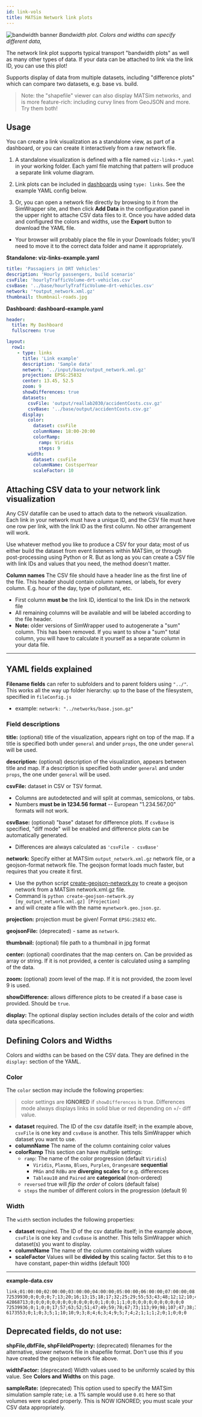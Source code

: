 ```yaml
---
id: link-vols
title: MATSim Network link plots
---
```


![bandwidth banner](assets/links.jpg)
_Bandwidth plot. Colors and widths can specify different data,_

The network link plot supports typical transport "bandwidth plots" as well as many other types of data. If your data can be attached to link via the link ID, you can use this plot!

Supports display of data from multiple datasets, including "difference plots" which can compare two datasets, e.g. base vs. build.

> Note: the "shapefile" viewer can also display MATSim networks, and is more feature-rich: including curvy lines from GeoJSON and more. Try them both!

## Usage

You can create a link visualization as a standalone view, as part of a dashboard, or you can create it interactively from a raw network file.

1. A standalone visualization is defined with a file named `viz-links-*.yaml` in your working folder. Each yaml file matching that pattern will produce a separate link volume diagram.

2. Link plots can be included in [dashboards](dashboards) using `type: links`. See the example YAML config below.

3. Or, you can open a network file directly by browsing to it from the SimWrapper site, and then click **Add Data** in the configuration panel in the upper right to attache CSV data files to it. Once you have added data and configured the colors and widths, use the **Export** button to download the YAML file.
  - Your browser will probably place the file in your Downloads folder; you'll need to move it to the correct data folder and name it appropriately.

**Standalone: viz-links-example.yaml**

```yaml
title: 'Passagiers in DRT Vehicles'
description: 'Hourly passengers, build scenario'
csvFile: 'hourlyTrafficVolume-drt-vehicles.csv'
csvBase: '../base/hourlyTrafficVolume-drt-vehicles.csv'
network: '*output_network.xml.gz'
thumbnail: thumbnail-roads.jpg
```

**Dashboard: dashboard-example.yaml**

```yaml
header:
  title: My Dashboard
  fullscreen: true

layout:
  row1:
    - type: links
      title: 'Link example'
      description: 'Sample data'
      network: '../input/base/output_network.xml.gz'
      projection: EPSG:25832
      center: 13.45, 52.5
      zoom: 9
      showDifferences: true
      datasets:
        csvFile: 'output/reallab2030/accidentCosts.csv.gz'
        csvBase: '../base/output/accidentCosts.csv.gz'
      display:
        color:
          dataset: csvFile
          columnName: 18:00-20:00
          colorRamp:
            ramp: Viridis
            steps: 9
        width:
          dataset: csvFile
          columnName: CostsperYear
          scaleFactor: 10
```

## Attaching CSV data to your network link visualization

Any CSV datafile can be used to attach data to the network visualization. Each link in your network must have a unique ID, and the CSV file must have one row per link, with the link ID as the first column. No other arrangement will work.

Use whatever method you like to produce a CSV for your data; most of us either build the dataset from event listeners within MATSim, or through post-processing using Python or R. But as long as you can create a CSV file with link IDs and values that you need, the method doesn't matter.

**Column names** The CSV file should have a header line as the first line of the file. This header should contain column names, or labels, for every column. E.g. hour of the day, type of pollutant, etc.

- First column **must be** the link ID, identical to the link IDs in the network file
- All remaining columns will be available and will be labeled according to the file header.
- **Note:** older versions of SimWrapper used to autogenerate a "sum" column. This has been removed. If you want to show a "sum" total column, you will have to calculate it yourself as a separate column in your data file.

---

## YAML fields explained

**Filename fields** can refer to subfolders and to parent folders using `"../"`. This works all the way up folder hierarchy: up to the base of the filesystem, specified in `fileConfig.js`

- example: `network: "../networks/base.json.gz"`

### Field descriptions

**title:** (optional) title of the visualization, appears right on top of the map. If a title is specified both under `general` and under `props`, the one under `general` will be used.

**description:** (optional) description of the visualization, appears between title and map. If a description is specified both under `general` and under `props`, the one under `general` will be used.

**csvFile:** dataset in CSV or TSV format.

- Columns are autodetected and will split at commas, semicolons, or tabs.
- Numbers **must be in 1234.56 format** -- European "1.234.567,00" formats will not work.

**csvBase:** (optional) "base" dataset for difference plots. If `csvBase` is specified, "diff mode" will be enabled and difference plots can be automatically generated.

- Differences are always calculated as `'csvFile - csvBase'`

**network:** Specify either at MATSim `output_network.xml.gz` network file, or a geojson-format network file. The geojson format loads much faster, but requires that you create it first.

- Use the python script [create-geojson-network.py](https://raw.githubusercontent.com/simwrapper/simwrapper/master/scripts/create-geojson-network.py) to create a geojson network from a MATSim network.xml.gz file.
- Command is `python create-geojson-network.py [my_output_network.xml.gz] [Projection]`
- and will create a file with the name `mynetwork.geo.json.gz`.

**projection:** projection must be given! Format `EPSG:25832` etc.

**geojsonFile:** (deprecated) - same as `network`.

**thumbnail:** (optional) file path to a thumbnail in jpg format

**center:** (optional) coordinates that the map centers on. Can be provided as array or string. If it is not provided, a center is calculated using a sampling of the data.

**zoom:** (optional) zoom level of the map. If it is not provided, the zoom level 9 is used.

**showDifference:** allows difference plots to be created if a base case is provided. Should be `true`.

**display:** The optional display section includes details of the color and width data specifications.

## Defining Colors and Widths

Colors and widths can be based on the CSV data. They are defined in the `display:` section of the YAML.

### Color

The `color` section may include the following properties:

> color settings are **IGNORED** if `showDifferences` is true. Differences mode always displays links in solid blue or red depending on +/- diff value.

- **dataset** required. The ID of the csv datafile itself; in the example above, `csvFile` is one key and `csvBase` is another. This tells SimWrapper which dataset you want to use.
- **columnName** The name of the column containing color values
- **colorRamp** This section can have multiple settings:
  - `ramp`: The name of the color progression (default `Viridis`)
    - `Viridis`, `Plasma`, `Blues`, `Purples`, `Oranges`are **sequential**
    - `PRGn` and `RdBu` are **diverging scales** for e.g. differences
    - `Tableau10` and `Paired` are **categorical** (non-ordered)
  - `reversed` true will _flip the order_ of colors (default false)
  - `steps` the number of different colors in the progression (default 9)

### Width

The `width` section includes the following properties:

- **dataset** required. The ID of the csv datafile itself; in the example above, `csvFile` is one key and `csvBase` is another. This tells SimWrapper which dataset(s) you want to display.
- **columnName** The name of the column containing width values
- **scaleFactor** Values will be **divided by** this scaling factor. Set this to `0` to have constant, paper-thin widths (default 100)

---

**example-data.csv**

```
link;01:00:00;02:00:00;03:00:00;04:00:00;05:00:00;06:00:00;07:00:00;08:00:00;09:00:00;10:00:00;11:00:00;12:00:00;13:00:00;14:00:00;15:00:00;16:00:00;17:00:00;18:00:00;19:00:00;20:00:00;21:00:00;22:00:00;23:00:00;24:00:00;25:00:00;26:00:00;27:00:00;28:00:00;30:00:00
72539930;0;0;0;0;7;13;20;16;13;15;18;17;32;25;29;55;53;43;48;12;12;10;4;4;4;0;0;0;0
42868713;0;0;0;0;0;0;0;0;0;0;0;0;0;1;0;0;1;1;0;0;0;0;0;0;0;0;0;0;0
72539936;0;1;0;0;17;57;63;52;51;47;49;59;78;67;73;113;99;98;107;47;38;36;24;13;4;0;0;0;0
6173553;0;1;0;3;5;1;10;10;9;3;8;4;6;3;4;9;5;7;4;2;1;1;1;2;0;1;0;0;0
```

## Deprecated fields, do not use:

**shpFile,dbfFile, shpFileIdProperty:** (deprecated) filenames for the alternative, slower network file in shapefile format. Don't use this if you have created the geojson network file above.

**widthFactor:** (deprecated) Width values used to be uniformly scaled by this value. See **Colors and Widths** on this page.

**sampleRate:** (deprecated) This option used to specify the MATSim simulation sample rate; i.e. a 1% sample would use `0.01` here so that volumes were scaled properly. This is NOW IGNORED; you must scale your CSV data appropriately.
